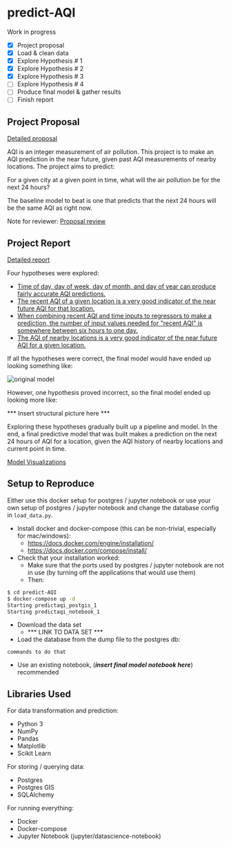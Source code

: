# predict-AQI

Work in progress

- [x] Project proposal
- [x] Load & clean data
- [x] Explore Hypothesis # 1
- [x] Explore Hypothesis # 2
- [x] Explore Hypothesis # 3
- [ ] Explore Hypothesis # 4
- [ ] Produce final model & gather results
- [ ] Finish report

## Project Proposal

[Detailed proposal](./proposal.md)

AQI is an integer measurement of air pollution. This project is to make an AQI prediction in the near future, given past AQI measurements of nearby locations. The project aims to predict:

For a given city at a given point in time, what will the air pollution be for the next 24 hours?

The baseline model to beat is one that predicts that the next 24 hours will be the same AQI as right now.

Note for reviewer: [Proposal review](https://review.udacity.com/#!/reviews/267521)

## Project Report

[Detailed report](./report.md)

Four hypotheses were explored:

* [Time of day, day of week, day of month, and day of year can produce fairly accurate AQI predictions.](./predict_aqi/notebooks/hypothesis1_date_time.ipynb)
* [The recent AQI of a given location is a very good indicator of the near future AQI for that location.](./predict_aqi/notebooks/hypothesis2_recent_history.ipynb)
* [When combining recent AQI and time inputs to regressors to make a prediction, the number of input values needed for "recent AQI" is somewhere between six hours to one day.](./predict_aqi/notebooks/hypothesis3_history_depth.ipynb)
* [The AQI of nearby locations is a very good indicator of the near future AQI for a given location.](./predict_aqi/notebooks/hypothesis4_nearby_locations.ipynb)

If all the hypotheses were correct, the final model would have ended up looking something like:

![original model](images/original_model.png)

However, one hypothesis proved incorrect, so the final model ended up looking more like:

*** Insert structural picture here ***

Exploring these hypotheses gradually built up a pipeline and model. In the end, a final predictive model that was built makes a prediction on the next 24 hours of AQI for a location, given the AQI history of nearby locations and current point in time.

[Model Visualizations](./notebooks/final_model.ipynb)

## Setup to Reproduce

Either use this docker setup for postgres / jupyter notebook or use your own setup of postgres / jupyter notebook and change the database config in `load_data.py`.

* Install docker and docker-compose (this can be non-trivial, especially for mac/windows):
  * https://docs.docker.com/engine/installation/
  * https://docs.docker.com/compose/install/
* Check that your installation worked:
  * Make sure that the ports used by postgres / jupyter notebook are not in use (by turning off the applications that would use them)
  * Then:
```bash
$ cd predict-AQI
$ docker-compose up -d
Starting predictaqi_postgis_1
Starting predictaqi_notebook_1
```
* Download the data set
  * *** LINK TO DATA SET ***
* Load the database from the dump file to the postgres db:
```
commands to do that
```
* Use an existing notebook, (***insert final model notebook here***) recommended

## Libraries Used

For data transformation and prediction:
* Python 3
* NumPy
* Pandas
* Matplotlib
* Scikit Learn

For storing / querying data:
* Postgres
* Postgres GIS
* SQLAlchemy

For running everything:
* Docker
* Docker-compose
* Jupyter Notebook (jupyter/datascience-notebook)
